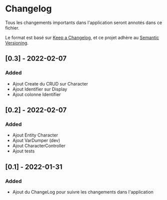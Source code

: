 # Changelog

Tous les changements importants dans l'application seront annotés dans ce fichier.

Le format est basé sur [Keep a Changelog](https://keepachangelog.com/en/1.0.0/),
et ce projet adhère au [Semantic Versioning](https://semver.org/spec/v2.0.0.html).

## [0.3] - 2022-02-07
### Added
- Ajout Create du CRUD sur Character
- Ajout Identifier sur Display
- Ajout colonne Identifier

## [0.2] - 2022-02-07
### Added
- Ajout Entity Character
- Ajout VarDumper (dev)
- Ajout CharacterController
- Ajout tests

## [0.1] - 2022-01-31
### Added
- Ajout du ChangeLog pour suivre les changements dans l'application